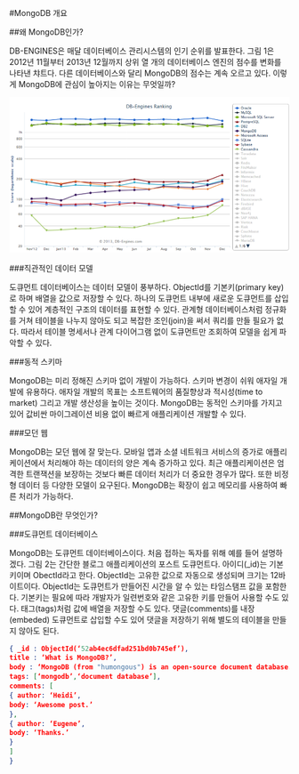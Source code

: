 #MongoDB 개요

##왜 MongoDB인가?

DB-ENGINES은 매달 데이터베이스 관리시스템의 인기 순위를 발표한다. 그림 1은 2012년 11월부터 2013년 12월까지 상위 열 개의 데이터베이스 엔진의 점수를 변화를 나타낸 챠트다. 다른 데이터베이스와 달리 MongoDB의 점수는 계속 오르고 있다. 이렇게 MongoDB에 관심이 높아지는 이유는 무엇일까?

![그림 1 DB-Engines 순위](./images/dbengines.png)

###직관적인 데이터 모델

도큐먼트 데이터베이스는 데이터 모델이 풍부하다. ObjectId를 기본키(primary key)로 하며 배열을 값으로 저장할 수 있다. 하나의 도큐먼트 내부에 새로운 도큐먼트를 삽입할 수 있어 계층적인 구조의 데이터를 표현할 수 있다. 관계형 데이터베이스처럼 정규화를 거쳐 테이블을 나누지 않아도 되고 복잡한 조인(join)을 써서 쿼리를 만들 필요가 없다. 따라서 테이블 명세서나 관계 다이어그램 없이 도큐먼트만 조회하여 모델을 쉽게 파악할 수 있다. 

###동적 스키마 

MongoDB는 미리 정해진 스키마 없이 개발이 가능하다. 스키마 변경이 쉬워 애자일 개발에 유용하다. 애자일 개발의 목표는 소프트웨어의 품질향상과 적시성(time to market) 그리고 개발 생산성을 높이는 것이다. MongoDB는 동적인 스키마를 가지고 있어 값비싼 마이그레이션 비용 없이 빠르게 애플리케이션 개발할 수 있다.

###모던 웹

MongoDB는 모던 웹에 잘 맞는다. 모바일 앱과 소셜 네트워크 서비스의 증가로 애플리케이션에서 처리해야 하는 데이터의 양은 계속 증가하고 있다. 최근 애플리케이션은 엄격한 트랜잭션을 보장하는 것보다 빠른 데이터 처리가 더 중요한 경우가 많다. 또한 비정형 데이터 등 다양한 모델이 요구된다. MongoDB는 확장이 쉽고 메모리를 사용하여 빠른 처리가 가능하다.

##MongoDB란 무엇인가?

###도큐먼트 데이터베이스

MongoDB는 도큐먼트 데이터베이스이다. 처음 접하는 독자를 위해 예를 들어 설명하겠다. 그림 2는 간단한 블로그 애플리케이션의 포스트 도큐먼트다. 아이디(_id)는 기본키이며 ObectId라고 한다. ObjectId는 고유한 값으로 자동으로 생성되며 크기는 12바이트이다. ObjectId는 도큐먼트가 만들어진 시간을 알 수 있는 타임스탬프 값을 포함한다. 기본키는 필요에 따라 개발자가 일련번호와 같은 고유한 키를 만들어 사용할 수도 있다. 태그(tags)처럼 값에 배열을 저장할 수도 있다. 댓글(comments)를 내장(embeded) 도큐먼트로 삽입할 수도 있어 댓글을 저장하기 위해 별도의 테이블을 만들지 않아도 된다. 

```json
{ _id : ObjectId(‘52ab4ec6dfad251bd0b745ef’),
title : ‘What is MongoDB?’,
body : ‘MongoDB (from "humongous") is an open-source document database.’,
tags: [‘mongodb’,‘document database’],
comments: [
{ author: ‘Heidi’,
body: ‘Awesome post.’
},
{ author: ‘Eugene’,
body: ‘Thanks.’
}
] 
}
```
